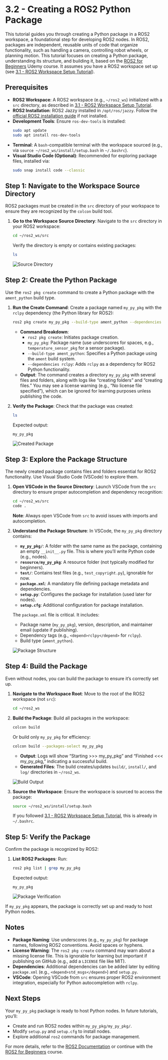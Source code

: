 # 3.2 - Creating a ROS2 Python Package

This tutorial guides you through creating a Python package in a ROS2 workspace, a foundational step for developing ROS2 nodes. In ROS2, packages are independent, reusable units of code that organize functionality, such as handling a camera, controlling robot wheels, or planning motion. This tutorial focuses on creating a Python package, understanding its structure, and building it, based on the [ROS2 for Beginners](https://www.udemy.com/course/ros2-for-beginners/) Udemy course. It assumes you have a ROS2 workspace set up (see [3.1 - ROS2 Workspace Setup Tutorial](3.1%20-%20ROS2%20Workspace%20Setup%20Tutorial.md)).

## Prerequisites

- **ROS2 Workspace**: A ROS2 workspace (e.g., `~/ros2_ws`) initialized with a `src` directory, as described in [3.1 - ROS2 Workspace Setup Tutorial](3.1%20-%20ROS2%20Workspace%20Setup%20Tutorial.md).
- **ROS2 Installation**: ROS2 Jazzy installed in `/opt/ros/jazzy`. Follow the [official ROS2 installation guide](https://docs.ros.org/en/jazzy/Installation.html) if not installed.
- **Development Tools**: Ensure `ros-dev-tools` is installed:
  ```bash
  sudo apt update
  sudo apt install ros-dev-tools
  ```
- **Terminal**: A `bash`-compatible terminal with the workspace sourced (e.g., via `source ~/ros2_ws/install/setup.bash` in `~/.bashrc`).
- **Visual Studio Code (Optional)**: Recommended for exploring package files, installed via:
  ```bash
  sudo snap install code --classic
  ```

## Step 1: Navigate to the Workspace Source Directory

ROS2 packages must be created in the `src` directory of your workspace to ensure they are recognized by the `colcon` build tool.

1. **Go to the Workspace Source Directory**:
   Navigate to the `src` directory in your ROS2 workspace:
   ```bash
   cd ~/ros2_ws/src
   ```
   Verify the directory is empty or contains existing packages:
   ```bash
   ls
   ```

   ![Source Directory](images/src_directory.png "Terminal showing empty src directory in ros2_ws")

## Step 2: Create the Python Package

Use the `ros2 pkg create` command to create a Python package with the `ament_python` build type.

1. **Run the Create Command**:
   Create a package named `my_py_pkg` with the `rclpy` dependency (the Python library for ROS2):
   ```bash
   ros2 pkg create my_py_pkg --build-type ament_python --dependencies rclpy
   ```

   - **Command Breakdown**:
     - `ros2 pkg create`: Initiates package creation.
     - `my_py_pkg`: Package name (use underscores for spaces, e.g., `temperature_sensor_pkg` for a sensor package).
     - `--build-type ament_python`: Specifies a Python package using the `ament` build system.
     - `--dependencies rclpy`: Adds `rclpy` as a dependency for ROS2 Python functionality.
   - **Output**: The command creates a directory `my_py_pkg` with several files and folders, along with logs like “creating folders” and “creating files.” You may see a license warning (e.g., “No license file specified”), which can be ignored for learning purposes unless publishing the code.

2. **Verify the Package**:
   Check that the package was created:
   ```bash
   ls
   ```
   Expected output:
   ```
   my_py_pkg
   ```

   ![Created Package](images/created_package.png "Terminal showing my_py_pkg directory in src")

## Step 3: Explore the Package Structure

The newly created package contains files and folders essential for ROS2 functionality. Use Visual Studio Code (VSCode) to explore them.

1. **Open VSCode in the Source Directory**:
   Launch VSCode from the `src` directory to ensure proper autocompletion and dependency recognition:
   ```bash
   cd ~/ros2_ws/src
   code .
   ```

   **Note**: Always open VSCode from `src` to avoid issues with imports and autocompletion.

2. **Understand the Package Structure**:
   In VSCode, the `my_py_pkg` directory contains:
   - **`my_py_pkg/`**: A folder with the same name as the package, containing an empty `__init__.py` file. This is where you’ll write Python code (e.g., nodes).
   - **`resource/my_py_pkg`**: A resource folder (not typically modified for beginners).
   - **`test/`**: Contains test files (e.g., `test_copyright.py`), ignorable for now.
   - **`package.xml`**: A mandatory file defining package metadata and dependencies.
   - **`setup.py`**: Configures the package for installation (used later for nodes).
   - **`setup.cfg`**: Additional configuration for package installation.

   The `package.xml` file is critical. It includes:
   - Package name (`my_py_pkg`), version, description, and maintainer email (update if publishing).
   - Dependency tags (e.g., `<depend>rclpy</depend>` for `rclpy`).
   - Build type (`ament_python`).

   ![Package Structure](images/package_structure.png "VSCode showing my_py_pkg directory structure")

## Step 4: Build the Package

Even without nodes, you can build the package to ensure it’s correctly set up.

1. **Navigate to the Workspace Root**:
   Move to the root of the ROS2 workspace (not `src`):
   ```bash
   cd ~/ros2_ws
   ```

2. **Build the Package**:
   Build all packages in the workspace:
   ```bash
   colcon build
   ```
   Or build only `my_py_pkg` for efficiency:
   ```bash
   colcon build --packages-select my_py_pkg
   ```

   - **Output**: Logs will show “Starting >>> my_py_pkg” and “Finished <<< my_py_pkg,” indicating a successful build.
   - **Generated Files**: The build creates/updates `build/`, `install/`, and `log/` directories in `~/ros2_ws`.

   ![Build Output](images/build_output.png "Terminal showing colcon build output for my_py_pkg")

3. **Source the Workspace**:
   Ensure the workspace is sourced to access the package:
   ```bash
   source ~/ros2_ws/install/setup.bash
   ```
   If you followed [3.1 - ROS2 Workspace Setup Tutorial](3.1%20-%20ROS2%20Workspace%20Setup%20Tutorial.md), this is already in `~/.bashrc`.

## Step 5: Verify the Package

Confirm the package is recognized by ROS2:

1. **List ROS2 Packages**:
   Run:
   ```bash
   ros2 pkg list | grep my_py_pkg
   ```
   Expected output:
   ```
   my_py_pkg
   ```

   ![Package Verification](images/package_verification.png "Terminal showing my_py_pkg in ros2 pkg list output")

If `my_py_pkg` appears, the package is correctly set up and ready to host Python nodes.

## Notes

- **Package Naming**: Use underscores (e.g., `my_py_pkg`) for package names, following ROS2 conventions. Avoid spaces or hyphens.
- **License Warning**: The `ros2 pkg create` command may warn about a missing license file. This is ignorable for learning but important if publishing on GitHub (e.g., add a `LICENSE` file like MIT).
- **Dependencies**: Additional dependencies can be added later by editing `package.xml` (e.g., `<depend>std_msgs</depend>`) and `setup.py`.
- **VSCode**: Opening VSCode from `src` ensures proper ROS2 environment integration, especially for Python autocompletion with `rclpy`.

## Next Steps

Your `my_py_pkg` package is ready to host Python nodes. In future tutorials, you’ll:
- Create and run ROS2 nodes within `my_py_pkg/my_py_pkg/`.
- Modify `setup.py` and `setup.cfg` to install nodes.
- Explore additional `ros2` commands for package management.

For more details, refer to the [ROS2 Documentation](https://docs.ros.org/en/jazzy/index.html) or continue with the [ROS2 for Beginners](https://www.udemy.com/course/ros2-for-beginners/) course.
